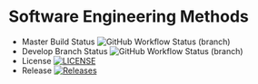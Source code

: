 # Software Engineering Methods
* Master Build Status ![GitHub Workflow Status (branch)](https://img.shields.io/github/actions/workflow/status/nutellayan/Unit1/main.yml?branch=master)
* Develop Branch Status ![GitHub Workflow Status (branch)](https://img.shields.io/github/actions/workflow/status/nutellayan/Unit1/main.yml?branch=develop)
* License [![LICENSE](https://img.shields.io/github/license/nutellayan/Unit1.svg?style=flat-square)](https://github.com/nutellayan/Unit1/blob/master/LICENSE)
* Release [![Releases](https://img.shields.io/github/release/nutellayan/Unit1/all.svg?style=flat-square)](https://github.com/nutellayan/Unit1/releases)
